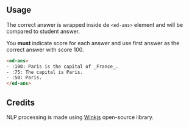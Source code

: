 ## Usage

The correct answer is wrapped inside de `<ed-ans>` element and will be compared to student answer.

You **must** indicate score for each answer and use first answer as the correct answer with score 100.

```html
<ed-ans>
- :100: Paris is the capital of _France_.
- :75: The capital is Paris.
- :50: Paris.
</ed-ans>
```

## Credits

NLP processing is made using [Winkjs](https://winkjs.org/wink-nlp/similarity.html) open-source library.
